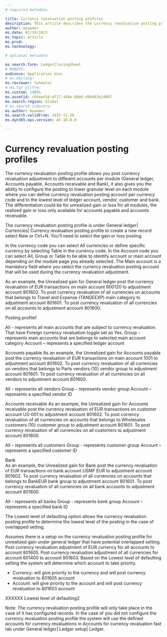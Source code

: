 ```yaml
---
# required metadata

title: Currency revaluation posting profiles
description: This article describes the Currency revaluation posting profiles.
author: moaamer
ms.date: 01/10/2023
ms.topic: article
ms.prod: 
ms.technology: 

# optional metadata

ms.search.form: LedgerClosingSheet
# ROBOTS: 
audience: Application User
# ms.devlang: 
ms.reviewer: twheeloc
# ms.tgt_pltfrm: 
ms.custom: 14091
ms.assetid: c64eed1d-df17-448e-8bb6-d94d63b14607
ms.search.region: Global
# ms.search.industry: 
ms.author: moaamer
ms.search.validFrom: 2022-11-28
ms.dyn365.ops.version: AX 10.0.0

---
```


# Currency revaluation posting profiles

The currency revaluation posting profile allows you post currency revaluation adjustment to different accounts per module (General ledger, Accounts payable, Accounts 
receivable and Bank), it also gives you the ability to configure the posting to lower granular level on each module where you can define currency revaluation posting 
account per currency code and to the lowest level of ledger account, vendor, customer and bank. The differentiation could be for unrealized gain or loss for all modules,
the realized gain or loss only available for accounts payable and accounts receivable.  

The currency revaluation posting profile is under General ledger| Currencies| Currency revaluation posting profile to create a new record select New or Ctrl+N. You’ll 
need to select the gain or loss posting.

In the currency code you can select All currencies or define specific currency by selecting Table in the currency code. In the Account code you can select All, Group or
Table to be able to identify account or main account depending on the module page you already selected. The Main account is a mandatory field where you select the 
currency revaluation posting account that will be used during the currency revaluation adjustment. 


As an example, the Unrealized gain for General ledger post the currency revaluation of EUR transactions on main account 600120 to adjustment account 801602. To post 
currency revaluation of all currencies on accounts that belongs to Travel and Expense (TANDEEXP) main category to adjustment account 801601. To post currency 
revaluation of all currencies on all accounts to adjustment account 801600.


Posting profile1


All -  represents all main accounts that are subject to currency revaluation. That have Foreign currency revaluation toggle set as Yes.
Group - represents main accounts that are belongs to selected main account category
Account – represents a specified ledger account  

Accounts payable
As an example, the Unrealized gain for Accounts payable post the currency revaluation of EUR transactions on main account 1001 to adjustment account 801602. To post currency revaluation of all currencies on vendors that belongs to Parts vendors (10) vendor group to adjustment account 801601. To post currency revaluation of all currencies on all vendors to adjustment account 801600.

All -  represents all vendors 
Group - represents vendor group
Account – represents a specified vendor ID


Accounts receivable
As an example, the Unrealized gain for Accounts receivable post the currency revaluation of EUR transactions on customer account US-001 to adjustment account 801602. To post currency revaluation of all currencies on accounts that belongs to Wholesales customers (10) customer group to adjustment account 801601. To post currency revaluation of all currencies on all customers to adjustment account 801600.

All -  represents all customers 
Group - represents customer group
Account – represents a specified customer ID


Bank         
As an example, the Unrealized gain for Bank post the currency revaluation of EUR transactions on bank account USMF EUR to adjustment account 801602. To post currency revaluation of all currencies on accounts that belongs to BankEUR bank group to adjustment account 801601. To post currency revaluation of all currencies on all bank accounts to adjustment account 801600.

All -  represents all banks 
Group - represents bank group
Account – represents a specified bank ID

The Lowest level of defaulting option allows the currency revaluation posting profile to determine the lowest level of the posting in the case of overlapped setting. 


Assumes there is a setup on the currency revaluation posting profile for unrealized gain under general ledger that have potential overlapped setting. Post currency revaluation adjustment of EUR currency for all accounts to account 801605. Post currency revaluation adjustment of all currencies for account 601400 to account 801603. 
Based on the Lowest level of defaulting setting the system will determine which account to take priority. 
-	Currency: will give priority to the currency and will post currency revaluation to 801605 account 
-	Account: will give priority to the account and will post currency revaluation to 801603 account

XXXXXX Lowest level of defaulting2


Note: The currency revaluation posting profile will only take place in the case of it has configured records. In the case of you did not configure the currency revaluation posting profile the system will use the defined accounts for currency revaluations in Accounts for currency revaluation fast tab under General ledger| Ledger setup| Ledger. 















